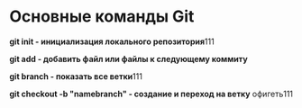 # Основные команды Git
**git init - инициализация локального репозитория**111

**git add - добавить файл или файлы к следующему коммиту**

**git branch - показать все ветки**111

**git checkout -b "namebranch" - создание и переход на ветку**
офигеть111